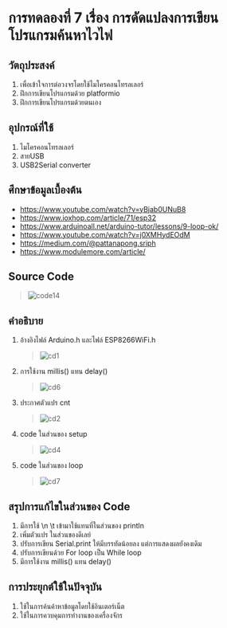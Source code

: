# การทดลองที่ 7 เรื่อง การดัดแปลงการเขียนโปรแกรมค้นหาไวไฟ

## วัตถุประสงค์
1. เพื่อเข้าใจการต่อวงจรโดยใช้ไมโครคอนโทรลเลอร์
2. ฝึกการเขียนโปรแกรมด้วย platformio
3. ฝึกการเขียนโปรแกรมด้วยตนเอง

## อุปกรณ์ที่ใช้
1. ไมโครคอนโทรลเลอร์
2. สายUSB
3. USB2Serial converter

## ศึกษาข้อมูลเบื้องต้น
* https://www.youtube.com/watch?v=yBjab0UNuB8
* https://www.ioxhop.com/article/71/esp32
* https://www.arduinoall.net/arduino-tutor/lessons/9-loop-ok/
* https://www.youtube.com/watch?v=j0XMHydEOdM
* https://medium.com/@pattanapong.sriph
* https://www.modulemore.com/article/
## Source Code
   > ![code14](https://user-images.githubusercontent.com/80879116/113154183-f2ec7d80-9261-11eb-89b2-ae119429e836.png)

## คำอธิบาย
1. อ้างอิงไฟล์ Arduino.h และไฟล์ ESP8266WiFi.h
   > ![cd1](https://user-images.githubusercontent.com/80879116/113143368-435dde00-9256-11eb-9354-618b64340c94.png)

2. การใช้งาน millis() แทน delay()
   > ![cd6](https://user-images.githubusercontent.com/80879116/113152893-c4ba6e00-9260-11eb-8ac8-acedf9e4ca17.png)
      
3. ประกาศตัวแปร cnt
   > ![cd2](https://user-images.githubusercontent.com/80879116/113143868-d8f96d80-9256-11eb-848d-6d7383478475.png)

4. code ในส่วนของ setup
   > ![cd4](https://user-images.githubusercontent.com/80879116/113147735-49a28900-925b-11eb-8922-b0e1c2b5c97e.png)

5. code ในส่วนของ loop
   > ![cd7](https://user-images.githubusercontent.com/80879116/113153553-69d54680-9261-11eb-8f41-d2c0cd0a6150.png)

## สรุปการแก้ไขในส่วนของ Code
  1. มีการใช้ \n \t เข้ามาใช้แทนที่ในส่วนของ println
  2. เพิ่มตัวแปร ในส่วนของดีเลย์
  3. ปรับการเขียน Serial.print ให้มีบรรทัดน้อยลง แต่การแสดงผลยังคงเดิม
  4. ปรับการเขียนด้วย For loop เป็น While loop
  5. มีการใช้งาน millis() แทน delay()

## การประยุกต์ใช้ในปัจจุบัน
 1. ใช้ในการค้นค้าหาข้อมูลโดยใช้อินเตอร์เน็ต
 2. ใช้ในการควบคุมการทำงานของเครื่องจักร




